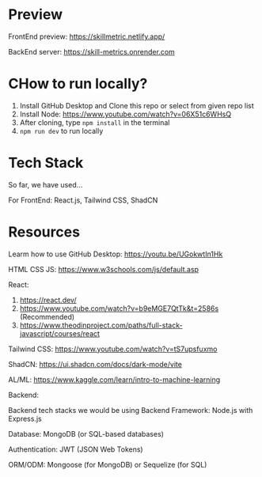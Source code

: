 # Preview

FrontEnd preview: https://skillmetric.netlify.app/

BackEnd server: https://skill-metrics.onrender.com

# CHow to run locally?
1. Install GitHub Desktop and Clone this repo or select from given repo list
2. Install Node: https://www.youtube.com/watch?v=06X51c6WHsQ
3. After cloning, type `npm install` in the terminal
4. `npm run dev` to run locally


# Tech Stack 
So far, we have used...

For FrontEnd: React.js, Tailwind CSS, ShadCN


# Resources

Learm how to use GitHub Desktop: https://youtu.be/UGokwtIn1Hk

HTML CSS JS: https://www.w3schools.com/js/default.asp

React: 

1. https://react.dev/
2. https://www.youtube.com/watch?v=b9eMGE7QtTk&t=2586s (Recommended)
3. https://www.theodinproject.com/paths/full-stack-javascript/courses/react

Tailwind CSS: https://www.youtube.com/watch?v=tS7upsfuxmo

ShadCN: 
https://ui.shadcn.com/docs/dark-mode/vite


AL/ML: https://www.kaggle.com/learn/intro-to-machine-learning

Backend:

Backend tech stacks we would be using Backend Framework: Node.js with Express.js

Database: MongoDB (or SQL-based databases)

Authentication: JWT (JSON Web Tokens)

ORM/ODM: Mongoose (for MongoDB) or Sequelize (for SQL)


